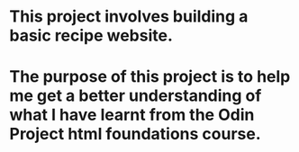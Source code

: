 # This project involves building a basic recipe website.

# The purpose of this project is to help me get a better understanding of what I have learnt from the Odin Project html foundations course.
